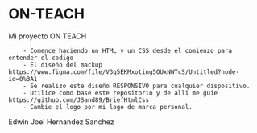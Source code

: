 # ON-TEACH
Mi proyecto ON TEACH

        - Comence haciendo un HTML y un CSS desde el comienzo para entender el codigo
        - El diseño del mackup https://www.figma.com/file/V3q5EKMxoting5OUxNWTcS/Untitled?node-id=0%3A1
        - Se realizo este diseño RESPONSIVO para cualquier dispositivo.
        - Utilice como base este repositorio y de alli me guie https://github.com/JSand89/BriefHtmlCss
        - Cambie el logo por mi logo de marca personal.

Edwin Joel Hernandez Sanchez